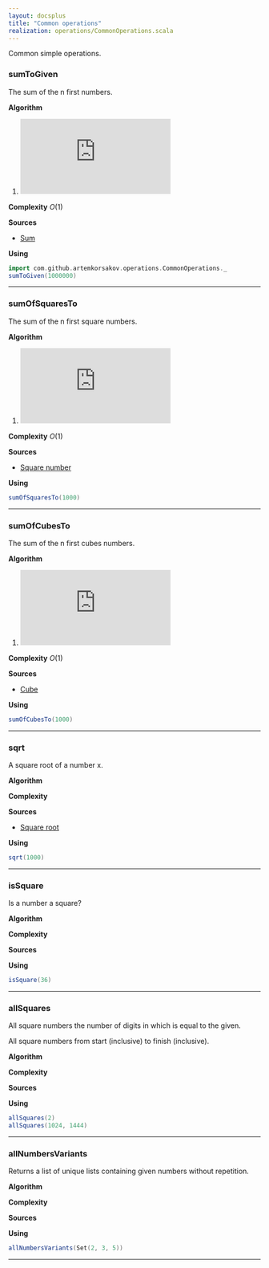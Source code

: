 ```yaml
---
layout: docsplus
title: "Common operations"
realization: operations/CommonOperations.scala
---
```


Common simple operations.

### sumToGiven
The sum of the n first numbers.

**Algorithm**
1. ![formula](http://latex.codecogs.com/svg.latex?%7B%5Cdisplaystyle%20%5Csum%20_%7Bk=1%7D%5E%7Bn%7Dk=%7B%5Cfrac%20%7Bn(n&plus;1)%7D%7B2%7D%7D.%7D)

**Complexity** _O_(1)
     
**Sources** 
- [Sum](https://en.wikipedia.org/wiki/1_%2B_2_%2B_3_%2B_4_%2B_%E2%8B%AF)

**Using**
```scala mdoc
import com.github.artemkorsakov.operations.CommonOperations._
sumToGiven(1000000)
```

---

### sumOfSquaresTo
The sum of the n first square numbers.

**Algorithm**
1. ![formula](http://latex.codecogs.com/svg.latex?%7B%5Cdisplaystyle%20%5Csum%20_%7Bn=0%7D%5E%7BN%7Dn%5E%7B2%7D=0%5E%7B2%7D&plus;1%5E%7B2%7D&plus;2%5E%7B2%7D&plus;3%5E%7B2%7D&plus;4%5E%7B2%7D&plus;%5Ccdots%20&plus;N%5E%7B2%7D=%7B%5Cfrac%20%7BN(N&plus;1)(2N&plus;1)%7D%7B6%7D%7D.%7D)

**Complexity** _O_(1)
     
**Sources** 
- [Square number](https://en.wikipedia.org/wiki/Square_number)

**Using**
```scala mdoc
sumOfSquaresTo(1000)
```

---

### sumOfCubesTo
The sum of the n first cubes numbers.

**Algorithm**
1. ![formula](http://latex.codecogs.com/svg.latex?1%5E%7B3%7D&plus;2%5E%7B3%7D&plus;%5Cdots%20&plus;n%5E%7B3%7D=(1&plus;2&plus;%5Cdots%20&plus;n)%5E%7B2%7D=%5Cleft(%7B%5Cfrac%20%7Bn(n&plus;1)%7D%7B2%7D%7D%5Cright)%5E%7B2%7D.)

**Complexity** _O_(1)
     
**Sources** 
- [Cube](https://en.wikipedia.org/wiki/Cube_(algebra))

**Using**
```scala mdoc
sumOfCubesTo(1000)
```

---

### sqrt
A square root of a number x.

**Algorithm**

**Complexity**
     
**Sources** 
- [Square root](https://en.wikipedia.org/wiki/Square_root)

**Using**
```scala mdoc
sqrt(1000)
```

---

### isSquare
Is a number a square?

**Algorithm**

**Complexity**
     
**Sources** 

**Using**
```scala mdoc
isSquare(36)
```

---

### allSquares
All square numbers the number of digits in which is equal to the given.

All square numbers from start (inclusive) to finish (inclusive).

**Algorithm**

**Complexity**
     
**Sources** 

**Using**
```scala mdoc
allSquares(2)
allSquares(1024, 1444)
```

---

### allNumbersVariants
Returns a list of unique lists containing given numbers without repetition.

**Algorithm**

**Complexity**
     
**Sources** 

**Using**
```scala mdoc
allNumbersVariants(Set(2, 3, 5))
```

---
